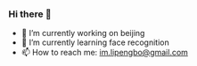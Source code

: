### Hi there 👋
- 🔭 I’m currently working on beijing
- 🌱 I’m currently learning face recognition
- 📫 How to reach me: im.lipengbo@gmail.com
<!--
**bobo0810/bobo0810** is a ✨ _special_ ✨ repository because its `README.md` (this file) appears on your GitHub profile.

Here are some ideas to get you started:

- 🔭 I’m currently working on ...
- 🌱 I’m currently learning ...
- 👯 I’m looking to collaborate on ...
- 🤔 I’m looking for help with ...
- 💬 Ask me about ...

- 😄 Pronouns: ...
- ⚡ Fun fact: ...
-->
